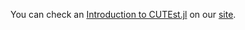 You can check an [Introduction to CUTEst.jl](https://juliasmoothoptimizers.github.io/tutorials/introduction-to-cutest/) on our [site](https://juliasmoothoptimizers.github.io/).
